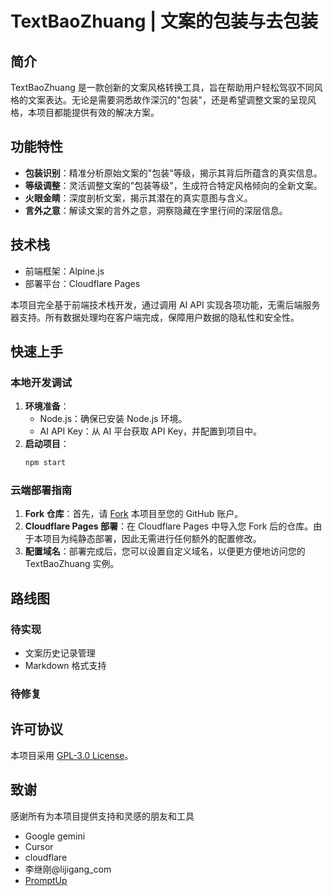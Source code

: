 # TextBaoZhuang | 文案的包装与去包装

## 简介
TextBaoZhuang 是一款创新的文案风格转换工具，旨在帮助用户轻松驾驭不同风格的文案表达。无论是需要洞悉故作深沉的"包装"，还是希望调整文案的呈现风格，本项目都能提供有效的解决方案。

## 功能特性
- **包装识别**：精准分析原始文案的"包装"等级，揭示其背后所蕴含的真实信息。
- **等级调整**：灵活调整文案的"包装等级"，生成符合特定风格倾向的全新文案。
- **火眼金睛**：深度剖析文案，揭示其潜在的真实意图与含义。
- **言外之意**：解读文案的言外之意，洞察隐藏在字里行间的深层信息。

## 技术栈
- 前端框架：Alpine.js
- 部署平台：Cloudflare Pages

本项目完全基于前端技术栈开发，通过调用 AI API 实现各项功能，无需后端服务器支持。所有数据处理均在客户端完成，保障用户数据的隐私性和安全性。

## 快速上手
### 本地开发调试
1.  **环境准备**：
    -   Node.js：确保已安装 Node.js 环境。
    -   AI API Key：从 AI 平台获取 API Key，并配置到项目中。
2.  **启动项目**：
    ```bash
    npm start
    ```
### 云端部署指南

1.  **Fork 仓库**：首先，请 [Fork](https://github.com/MindMobius/TextBaoZhuang/fork) 本项目至您的 GitHub 账户。
2.  **Cloudflare Pages 部署**：在 Cloudflare Pages 中导入您 Fork 后的仓库。由于本项目为纯静态部署，因此无需进行任何额外的配置修改。
3.  **配置域名**：部署完成后，您可以设置自定义域名，以便更方便地访问您的 TextBaoZhuang 实例。

## 路线图

### 待实现
- 文案历史记录管理
- Markdown 格式支持

### 待修复


## 许可协议

本项目采用 [GPL-3.0 License](https://github.com/MindMobius/TextBaoZhuang/blob/main/LICENSE)。

## 致谢
感谢所有为本项目提供支持和灵感的朋友和工具
- Google gemini
- Cursor
- cloudflare
- 李继刚@lijigang_com
- [PromptUp](https://promptup.net/)